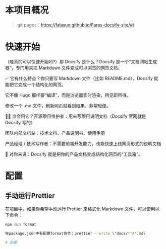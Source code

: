 # 本项目概况

> git pages：https://falasun.github.io/Faras-docsify-site/#/


# 快速开始

（哇真的可以快速开始吗?）那 Docsify 是什么？Docsify 是一个“文档网站生成器”，专门用来把 Markdown 文件变成可以浏览的网页文档。

✅ 它有什么特点？你只要写 Markdown 文件（比如 README.md），Docsify 就能把它变成一个结构化的网页。

它不像 Hugo 那样要“编译”，而是浏览器实时渲染，所见即所得。

修改一个 .md 文件，刷新网页就看到结果，非常轻便。

👩‍💼 谁会用它？开源项目维护者：用来写项目说明文档（Docsify 官网就是 Docsify 写的）

团队内部文档站：技术文档、产品说明书、使用手册

产品经理 / 技术写作者：不需要前端开发能力，也能快速上线网页形式的说明文档

🧩 对你来说：Docsify 就是把你的产品文档变成结构化网页的“工具箱”。

# 配置
## 手动运行Prettier
在项目中，如果你希望手动运行 Prettier 来格式化 Markdown 文件，可以使用以下命令：
```bash
npm run format

在package.json中有配置format命令：prettier --write \"docs/**/*.md\

# 部署


